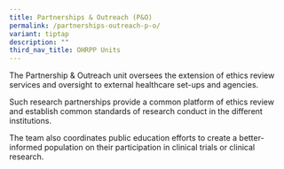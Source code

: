 ```yaml
---
title: Partnerships & Outreach (P&O)
permalink: /partnerships-outreach-p-o/
variant: tiptap
description: ""
third_nav_title: OHRPP Units
---
```

<p>The Partnership &amp; Outreach unit oversees the extension of ethics review
services and oversight to external healthcare set-ups and agencies.</p>
<p>Such research partnerships provide a common platform of ethics review
and establish common standards of research conduct in the different institutions.</p>
<p>The team also coordinates public education efforts to create a better-informed
population on their participation in clinical trials or clinical research.</p>